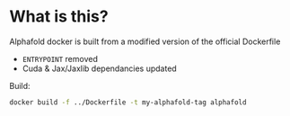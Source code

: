 # What is this?

Alphafold docker is built from a modified version of the official Dockerfile

- `ENTRYPOINT` removed
- Cuda & Jax/Jaxlib dependancies updated

Build:

```sh
docker build -f ../Dockerfile -t my-alphafold-tag alphafold
```
